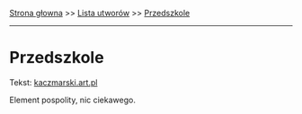 [Strona głowna](../index.md) >> [Lista utworów](../list.md) >> [Przedszkole](482.md)

---

# Przedszkole

Tekst: [kaczmarski.art.pl](https://www.kaczmarski.art.pl/tworczosc/wiersze/przedszkole/)

Element pospolity, nic ciekawego.